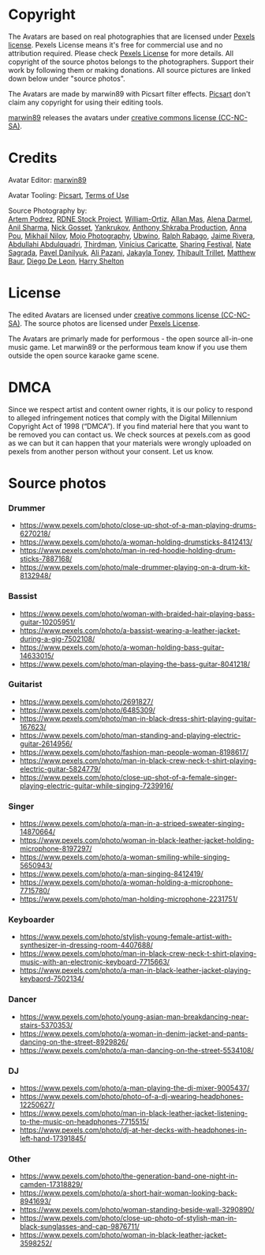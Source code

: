 # Copyright
<p>The Avatars are based on real photographies that are licensed under <a href="https://www.pexels.com/license/">Pexels license</a>. Pexels License means it's free for commercial use and no attribution required. Please check <a href="https://www.pexels.com/license/">Pexels License</a> for more details. All copyright of the source photos belongs to the photographers. Support their work by following them or making donations. All source pictures are linked down below under "source photos".</p>
<p>The Avatars are made by marwin89 with Picsart filter effects. <a href="https://picsart.com">Picsart</a> don't claim any copyright for using their editing tools.</p>
<p><a href="https://github.com/marwin89">marwin89</a> releases the avatars under <a href="https://creativecommons.org/share-your-work/cclicenses/">creative commons license (CC-NC-SA)</a>.</p>

# Credits
<p>Avatar Editor: <a href="https://github.com/marwin89">marwin89</a></p>
<p>Avatar Tooling: <a href="https://picsart.com">Picsart</a>, <a href="https://picsart.com/terms-of-use/">Terms of Use</a></p>
<p>Source Photography by: <br/><a href="https://www.pexels.com/@artempodrez/">Artem Podrez</a>, <a href="https://www.pexels.com/@rdne/">RDNE Stock Project</a>, <a href="https://www.pexels.com/@william-joseph-gooding-ortiz-3666574/">William-Ortiz</a>, <a href="https://www.pexels.com/@allan-mas/">Allan Mas</a>, <a href="https://www.pexels.com/@a-darmel/">Alena Darmel</a>, <a href="https://www.pexels.com/@anilsharma65/">Anil Sharma</a>, <a href="https://www.pexels.com/@nickgosset/">Nick Gosset</a>, <a href="https://www.pexels.com/@yankrukov/">Yankrukov</a>, <a href="https://www.pexels.com/@anthonyshkraba-production/">Anthony Shkraba Production</a>, <a href="https://www.pexels.com/@anna-pou/">Anna Pou</a>, <a href="https://www.pexels.com/@mikhail-nilov/">Mikhail Nilov</a>, <a href="https://www.pexels.com/@mojophotography/">Mojo Photography</a>, <a href="https://www.pexels.com/@ubwino-134457761/">Ubwino</a>, <a href="https://www.pexels.com/@ralph-rabago/">Ralph Rabago</a>, <a href="https://www.pexels.com/@lomvars/">Jaime Rivera</a>, <a href="https://www.pexels.com/@haybeethephotographer/">Abdullahi Abdulquadri</a>, <a href="https://www.pexels.com/@thirdman/">Thirdman</a>, <a href="https://www.pexels.com/@caricatte/">Vinícius Caricatte</a>, <a href="https://www.pexels.com/@sharing-festival-402482279/">Sharing Festival</a>, <a href="https://www.pexels.com/@natesagrada/">Nate Sagrada</a>, <a href="https://www.pexels.com/@pavel-danilyuk/">Pavel Danilyuk</a>, <a href="https://www.pexels.com/@alipazani/">Ali Pazani</a>, <a href="https://www.pexels.com/@jakayla-toney-3257364/">Jakayla Toney</a>, <a href="https://www.pexels.com/@thibault-trillet-44912/">Thibault Trillet</a>, <a href="https://www.pexels.com/@matthew-baur-1050440/">Matthew Baur</a>, <a href="https://www.pexels.com/@delta633282/">Diego De Leon</a>, <a href="https://www.pexels.com/@harry-shelton-39376662/">Harry Shelton</a></p>

# License
<p>The edited Avatars are licensed under <a href="https://creativecommons.org/share-your-work/cclicenses/">creative commons license (CC-NC-SA)</a>. The source photos are licensed under <a href="https://www.pexels.com/license/">Pexels License</a>.</p>
<p>The Avatars are primarly made for performous - the open source all-in-one music game. Let marwin89 or the performous team know if you use them outside the open source karaoke game scene.</p>

# DMCA
<p>Since we respect artist and content owner rights, it is our policy to respond to alleged infringement notices that comply with the Digital Millennium Copyright Act of 1998 (“DMCA”). If you find material here that you want to be removed you can contact us. We check sources at pexels.com as good as we can but it can happen that your materials were wrongly uploaded on pexels from another person without your consent. Let us know.</p>

# Source photos
### Drummer
- https://www.pexels.com/photo/close-up-shot-of-a-man-playing-drums-6270218/
- https://www.pexels.com/photo/a-woman-holding-drumsticks-8412413/
- https://www.pexels.com/photo/man-in-red-hoodie-holding-drum-sticks-7887168/
- https://www.pexels.com/photo/male-drummer-playing-on-a-drum-kit-8132948/
### Bassist
- https://www.pexels.com/photo/woman-with-braided-hair-playing-bass-guitar-10205951/
- https://www.pexels.com/photo/a-bassist-wearing-a-leather-jacket-during-a-gig-7502108/
- https://www.pexels.com/photo/a-woman-holding-bass-guitar-14633015/
- https://www.pexels.com/photo/man-playing-the-bass-guitar-8041218/
### Guitarist
- https://www.pexels.com/photo/2691827/
- https://www.pexels.com/photo/6485309/
- https://www.pexels.com/photo/man-in-black-dress-shirt-playing-guitar-167623/
- https://www.pexels.com/photo/man-standing-and-playing-electric-guitar-2614956/
- https://www.pexels.com/photo/fashion-man-people-woman-8198617/
- https://www.pexels.com/photo/man-in-black-crew-neck-t-shirt-playing-electric-guitar-5824779/
- https://www.pexels.com/photo/close-up-shot-of-a-female-singer-playing-electric-guitar-while-singing-7239916/
### Singer
- https://www.pexels.com/photo/a-man-in-a-striped-sweater-singing-14870664/
- https://www.pexels.com/photo/woman-in-black-leather-jacket-holding-microphone-8197297/
- https://www.pexels.com/photo/a-woman-smiling-while-singing-5650943/
- https://www.pexels.com/photo/a-man-singing-8412419/
- https://www.pexels.com/photo/a-woman-holding-a-microphone-7715780/
- https://www.pexels.com/photo/man-holding-microphone-2231751/
### Keyboarder
- https://www.pexels.com/photo/stylish-young-female-artist-with-synthesizer-in-dressing-room-4407688/
- https://www.pexels.com/photo/man-in-black-crew-neck-t-shirt-playing-music-with-an-electronic-keyboard-7715663/
- https://www.pexels.com/photo/a-man-in-black-leather-jacket-playing-keybaord-7502134/
### Dancer
- https://www.pexels.com/photo/young-asian-man-breakdancing-near-stairs-5370353/
- https://www.pexels.com/photo/a-woman-in-denim-jacket-and-pants-dancing-on-the-street-8929826/
- https://www.pexels.com/photo/a-man-dancing-on-the-street-5534108/
### DJ
- https://www.pexels.com/photo/a-man-playing-the-dj-mixer-9005437/
- https://www.pexels.com/photo/photo-of-a-dj-wearing-headphones-12250627/
- https://www.pexels.com/photo/man-in-black-leather-jacket-listening-to-the-music-on-headphones-7715515/
- https://www.pexels.com/photo/dj-at-her-decks-with-headphones-in-left-hand-17391845/
### Other
- https://www.pexels.com/photo/the-generation-band-one-night-in-camden-17318829/
- https://www.pexels.com/photo/a-short-hair-woman-looking-back-8941693/
- https://www.pexels.com/photo/woman-standing-beside-wall-3290890/
- https://www.pexels.com/photo/close-up-photo-of-stylish-man-in-black-sunglasses-and-cap-9876711/
- https://www.pexels.com/photo/woman-in-black-leather-jacket-3598252/
